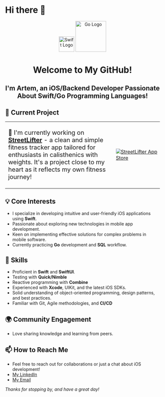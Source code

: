 # Hi there 👋

<p align="center">
  <img src="https://developer.apple.com/swift/images/swift-logo.svg" alt="Swift Logo" width="50"/>
  <img src="https://www.freedownloadlogo.com/logos/g/go-7.svg" alt="Go Logo" width="100"/>
</p>

<h1 align="center">Welcome to My GitHub!</h1>

<h2 align="center">I'm Artem, an iOS/Backend Developer Passionate About Swift/Go Programming Languages!</h2>

## 📱 Current Project
<table>
<tr>
<td valign="middle" style="font-size:20px; width:70%;"> 
    <p>🔭 I'm currently working on <a href="https://github.com/sz-yinlong/StreetLifter"><b>StreetLifter</b></a> - a clean and simple fitness tracker app tailored for enthusiasts in calisthenics with weights. It's a project close to my heart as it reflects my own fitness journey!</p>
</td>
<td valign="middle" style="width:30%;">
    <a href="https://apps.apple.com/ru/app/streetlifter/id6475625381">
        <img src="https://github.com/sz-yinlong/sz-yinlong/assets/120241674/d801f5d3-f5b7-4310-92d8-6fb404f92c20" alt="StreetLifter App Store" style="max-height:100px; display:block; margin-left:auto; margin-right:auto;" />
    </a>
</td>
</tr>
</table>

## 💡 Core Interests
- I specialize in developing intuitive and user-friendly iOS applications using **Swift**.
- Passionate about exploring new technologies in mobile app development.
- Keen on implementing effective solutions for complex problems in mobile software.
- Currently practicing **Go** development and **SQL** workflow.

## 🚀 Skills
- Proficient in **Swift** and **SwiftUI**.
- Testing with **Quick/Nimble**
- Reactive programming with **Combine** 
- Experienced with **Xcode**, UIKit, and the latest iOS SDKs.
- Solid understanding of object-oriented programming, design patterns, and best practices.
- Familiar with Git, Agile methodologies, and **CI/CD**

## 🌍 Community Engagement
- Love sharing knowledge and learning from peers.

## 📫 How to Reach Me
- Feel free to reach out for collaborations or just a chat about iOS development!
- [My LinkedIn](https://www.linkedin.com/in/artem-bariev-ios/)
- [My Email](mailto:szyinlong@gmail.com)

_Thanks for stopping by, and have a great day!_

